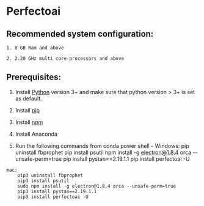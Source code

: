 # Perfectoai


## Recommended system configuration:
    
    1. 8 GB Ram and above
    
    2. 2.20 GHz multi core processors and above
    

## Prerequisites:
    
  1. Install [Python](https://www.python.org/downloads/) version 3+ and make sure that python version > 3+ is set as default.
    
  2. Install [pip](https://pip.pypa.io/en/stable/installing/)

  3. Install [npm](https://nodejs.org/en/)

  4. Install Anaconda
    
  4. Run the following commands from conda power shell - Windows:
        pip uninstall fbprophet
        pip install psutil
        npm install -g electron@1.8.4 orca --unsafe-perm=true
        pip install pystan==2.19.1.1
        pip install perfectoai -U
    
    mac:
        pip3 uninstall fbprophet
        pip3 install psutil
        sudo npm install -g electron@1.8.4 orca --unsafe-perm=true
        pip3 install pystan==2.19.1.1
        pip3 install perfectoai -U
